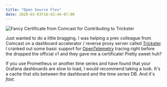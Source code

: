 ```yaml
---
title: "Open Source Flex"
date: 2020-03-03T18:42:44-07:00
---
```


![Fancy Certificate from Comcast for Contributing to Trickster](/open-source-flex.png)

Just wanted to do a little bragging. I was helping a prev colleague from Comcast on a dashboard accelerator / reverse proxy server called [Trickster](https://github.com/Comcast/trickster). I cranked out some basic support for [OpenTelemetry](https://opentelemetry.io) tracing right before the dropped the official v1 and they gave me a certificate! Pretty sweet huh?

If you use Prometheus or another time series and have found that your Grafana dashboards are slow to load, I would recommend taking a look. It's a cache that sits between the dashboard and the time series DB. And it's *fast*.
